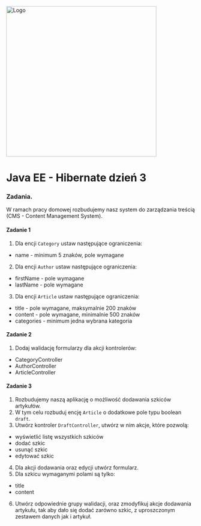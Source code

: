 <img alt="Logo" src="http://coderslab.pl/svg/logo-coderslab.svg" width="400">

# Java EE  - Hibernate dzień 3

### Zadania.

W ramach pracy domowej rozbudujemy nasz system do zarządzania treścią (CMS - Content Management System).

#### Zadanie 1

1. Dla encji `Category` ustaw następujące ograniczenia:
- name - minimum 5 znaków, pole wymagane

2. Dla encji `Author` ustaw następujące ograniczenia:
- firstName - pole wymagane
- lastName - pole wymagane

3. Dla encji `Article` ustaw następujące ograniczenia:
- title - pole wymagane, maksymalnie 200 znaków
- content - pole wymagane, minimalnie 500 znaków
- categories - minimum jedna wybrana kategoria

#### Zadanie 2

1. Dodaj walidację formularzy dla akcji kontrolerów:
- CategoryController 
- AuthorController
- ArticleController

#### Zadanie 3

1. Rozbudujemy naszą aplikację o możliwość dodawania szkiców artykułów.
2. W tym celu rozbuduj encję `Article` o dodatkowe pole typu boolean `draft`.
3. Utwórz kontroler `DraftController`, utwórz w nim akcje, które pozwolą:
- wyświetlić listę wszystkich szkiców
- dodać szkic
- usunąć szkic
- edytować szkic

4. Dla akcji dodawania oraz edycji utwórz formularz.
5. Dla szkicu wymaganymi polami są tylko:
- title
- content
6. Utwórz odpowiednie grupy walidacji, oraz zmodyfikuj akcje dodawania artykułu, 
tak aby dało się dodać zarówno szkic, z uproszczonym zestawem danych jak i artykuł.





